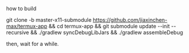 how to build

git clone -b master-x11-submodule https://github.com/jiaxinchen-max/termux-app &&
cd termux-app &&
git submodule update --init --recursive &&
./gradlew syncDebugLibJars &&
./gradlew assembleDebug

then, wait for a while.

